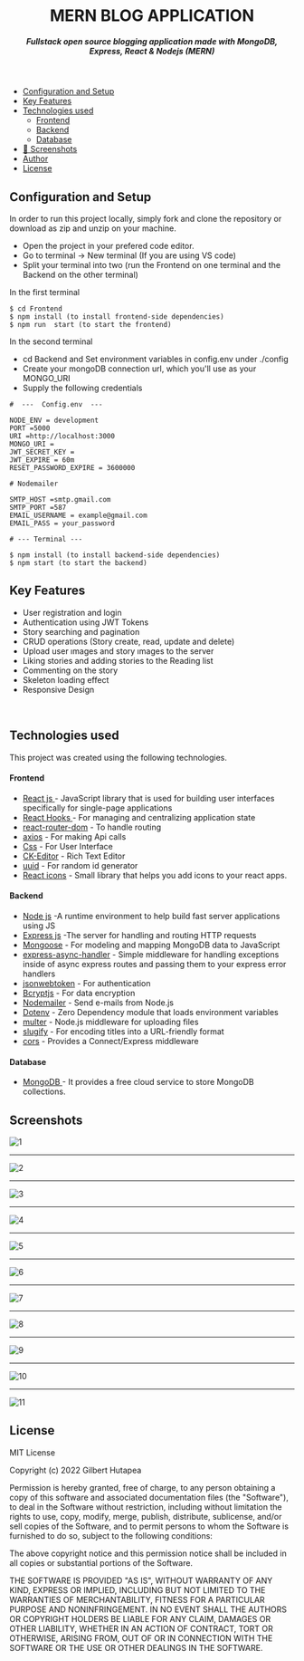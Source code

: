 <H1 align ="center" > MERN BLOG APPLICATION  </h1>
<h5  align ="center"> 
Fullstack open source blogging application made with MongoDB, Express, React & Nodejs (MERN) </h5>
<br/>

  * [Configuration and Setup](#configuration-and-setup)
  * [Key Features](#key-features)
  * [Technologies used](#technologies-used)
      - [Frontend](#frontend)
      - [Backend](#backend)
      - [Database](#database)
  * [📸 Screenshots](#screenshots)
  * [Author](#author)
  * [License](#license)


## Configuration and Setup

In order to run this project locally, simply fork and clone the repository or download as zip and unzip on your machine.

- Open the project in your prefered code editor.
- Go to terminal -> New terminal (If you are using VS code)
- Split your terminal into two (run the Frontend on one terminal and the Backend on the other terminal)

In the first terminal

```
$ cd Frontend
$ npm install (to install frontend-side dependencies)
$ npm run  start (to start the frontend)
```

In the second terminal

- cd Backend and Set environment variables in config.env under ./config
- Create your mongoDB connection url, which you'll use as your MONGO_URI
- Supply the following credentials

```
#  ---  Config.env  ---

NODE_ENV = development
PORT =5000
URI =http://localhost:3000
MONGO_URI =
JWT_SECRET_KEY =
JWT_EXPIRE = 60m
RESET_PASSWORD_EXPIRE = 3600000 

# Nodemailer

SMTP_HOST =smtp.gmail.com
SMTP_PORT =587
EMAIL_USERNAME = example@gmail.com
EMAIL_PASS = your_password
```


```
# --- Terminal ---

$ npm install (to install backend-side dependencies)
$ npm start (to start the backend)
```

##  Key Features

- User registration and login
- Authentication using JWT Tokens
- Story searching  and pagination 
- CRUD operations (Story create, read, update and delete)
- Upload user ımages and story ımages  to the server
- Liking  stories and adding stories  to the Reading list
- Commenting  on the story
- Skeleton loading effect
- Responsive Design

<br/>

##  Technologies used

This project was created using the following technologies.

####  Frontend 

- [React js ](https://www.npmjs.com/package/react) - JavaScript library that is used for building user interfaces specifically for single-page applications
- [React Hooks  ](https://reactjs.org/docs/hooks-intro.html) - For managing and centralizing application state
- [react-router-dom](https://www.npmjs.com/package/react-router-dom) - To handle routing
- [axios](https://www.npmjs.com/package/axios) - For making Api calls
- [Css](https://developer.mozilla.org/en-US/docs/Web/CSS) - For User Interface
- [CK-Editor](https://ckeditor.com/docs/ckeditor5/latest/builds/guides/integration/frameworks/react.html) - Rich Text Editor 
- [uuid](https://www.npmjs.com/package/uuid) - For random id generator
- [React icons](https://react-icons.github.io/react-icons/) -
 Small library that helps you add icons  to your react apps.

####  Backend 

- [Node js](https://nodejs.org/en/) -A runtime environment to help build fast server applications using JS
- [Express js](https://www.npmjs.com/package/express) -The server for handling and routing HTTP requests
- [Mongoose](https://mongoosejs.com/) - For modeling and mapping MongoDB data to JavaScript
- [express-async-handler](https://www.npmjs.com/package/express-async-handler) - Simple middleware for handling exceptions inside of async express routes and passing them to your express error handlers 
- [jsonwebtoken](https://www.npmjs.com/package/jsonwebtoken) - For authentication
- [Bcryptjs](https://www.npmjs.com/package/bcryptjs) - For data encryption
- [Nodemailer](https://nodemailer.com/about/) - Send e-mails from Node.js
- [Dotenv](https://www.npmjs.com/package/dotenv) - Zero Dependency module that loads environment variables
- [multer](https://www.npmjs.com/package/multer) - Node.js middleware for uploading files 
- [slugify](https://www.npmjs.com/package/slugify) - For encoding titles into a URL-friendly format
- [cors](https://www.npmjs.com/package/cors) - Provides a Connect/Express middleware


####  Database 

 - [MongoDB ](https://www.mongodb.com/) - It provides a free cloud service to store MongoDB collections.
 
 ##  Screenshots 
 

![1](https://user-images.githubusercontent.com/111676859/226197211-8abc5de5-7659-4811-b28a-ef885de64267.png)
---- -
![2](https://user-images.githubusercontent.com/111676859/226197288-1f0cf951-dd30-464f-b70a-10c449fe33b4.png)
--- - 
![3](https://user-images.githubusercontent.com/111676859/226197295-e9525dd5-1346-4951-a1c8-d5620166d7aa.png)
--- - 
![4](https://user-images.githubusercontent.com/111676859/226197298-ca0f5b6e-f523-4040-98a8-b92a17bbe22e.png)
--- - 
![5](https://user-images.githubusercontent.com/111676859/226197303-5d8a1a39-07f7-409f-8614-12d0ca0b2836.png)
--- - 
![6](https://user-images.githubusercontent.com/111676859/226197307-1d95a1f6-147a-4edb-b899-449c90c07713.png)
--- - 
![7](https://user-images.githubusercontent.com/111676859/226197312-b7bf6ae6-2c05-4b1d-bc25-4262af3f04f2.png)
--- - 
![8](https://user-images.githubusercontent.com/111676859/226197316-eb387e87-9690-44ca-b138-f15b03bed7d4.png)
--- - 
![9](https://user-images.githubusercontent.com/111676859/226197324-dcbad05b-2283-4ef5-bae9-2da8d09d55c9.png)
--- - 
![10](https://user-images.githubusercontent.com/111676859/226197329-025091a0-642b-4d68-ac4e-f365e0e78e82.png)
--- - 
![11](https://user-images.githubusercontent.com/111676859/226197338-3e530bc6-e7bf-4e4a-9284-165f85be47d2.png)


## License

MIT License

Copyright (c) 2022 Gilbert Hutapea

Permission is hereby granted, free of charge, to any person obtaining a copy
of this software and associated documentation files (the "Software"), to deal
in the Software without restriction, including without limitation the rights
to use, copy, modify, merge, publish, distribute, sublicense, and/or sell
copies of the Software, and to permit persons to whom the Software is
furnished to do so, subject to the following conditions:

The above copyright notice and this permission notice shall be included in all
copies or substantial portions of the Software.

THE SOFTWARE IS PROVIDED "AS IS", WITHOUT WARRANTY OF ANY KIND, EXPRESS OR
IMPLIED, INCLUDING BUT NOT LIMITED TO THE WARRANTIES OF MERCHANTABILITY,
FITNESS FOR A PARTICULAR PURPOSE AND NONINFRINGEMENT. IN NO EVENT SHALL THE
AUTHORS OR COPYRIGHT HOLDERS BE LIABLE FOR ANY CLAIM, DAMAGES OR OTHER
LIABILITY, WHETHER IN AN ACTION OF CONTRACT, TORT OR OTHERWISE, ARISING FROM,
OUT OF OR IN CONNECTION WITH THE SOFTWARE OR THE USE OR OTHER DEALINGS IN THE
SOFTWARE.
